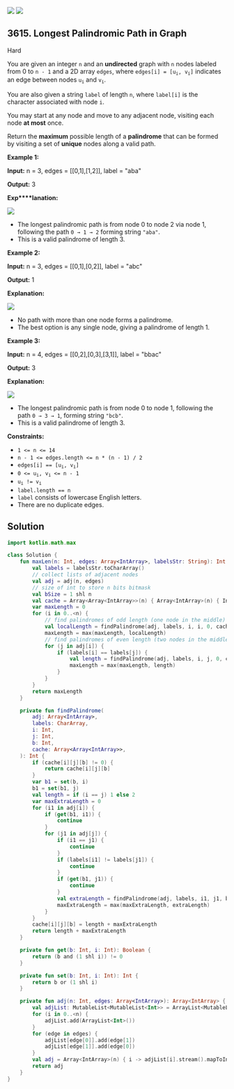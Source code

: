 [![](https://img.shields.io/github/stars/javadev/LeetCode-in-Kotlin?label=Stars&style=flat-square)](https://github.com/javadev/LeetCode-in-Kotlin)
[![](https://img.shields.io/github/forks/javadev/LeetCode-in-Kotlin?label=Fork%20me%20on%20GitHub%20&style=flat-square)](https://github.com/javadev/LeetCode-in-Kotlin/fork)

## 3615\. Longest Palindromic Path in Graph

Hard

You are given an integer `n` and an **undirected** graph with `n` nodes labeled from 0 to `n - 1` and a 2D array `edges`, where <code>edges[i] = [u<sub>i</sub>, v<sub>i</sub>]</code> indicates an edge between nodes <code>u<sub>i</sub></code> and <code>v<sub>i</sub></code>.

You are also given a string `label` of length `n`, where `label[i]` is the character associated with node `i`.

You may start at any node and move to any adjacent node, visiting each node **at most** once.

Return the **maximum** possible length of a **palindrome** that can be formed by visiting a set of **unique** nodes along a valid path.

**Example 1:**

**Input:** n = 3, edges = \[\[0,1],[1,2]], label = "aba"

**Output:** 3

**Exp****lanation:**

![](https://assets.leetcode.com/uploads/2025/06/13/screenshot-2025-06-13-at-230714.png)

*   The longest palindromic path is from node 0 to node 2 via node 1, following the path `0 → 1 → 2` forming string `"aba"`.
*   This is a valid palindrome of length 3.

**Example 2:**

**Input:** n = 3, edges = \[\[0,1],[0,2]], label = "abc"

**Output:** 1

**Explanation:**

![](https://assets.leetcode.com/uploads/2025/06/13/screenshot-2025-06-13-at-230017.png)

*   No path with more than one node forms a palindrome.
*   The best option is any single node, giving a palindrome of length 1.

**Example 3:**

**Input:** n = 4, edges = \[\[0,2],[0,3],[3,1]], label = "bbac"

**Output:** 3

**Explanation:**

![](https://assets.leetcode.com/uploads/2025/06/13/screenshot-2025-06-13-at-230508.png)

*   The longest palindromic path is from node 0 to node 1, following the path `0 → 3 → 1`, forming string `"bcb"`.
*   This is a valid palindrome of length 3.

**Constraints:**

*   `1 <= n <= 14`
*   `n - 1 <= edges.length <= n * (n - 1) / 2`
*   <code>edges[i] == [u<sub>i</sub>, v<sub>i</sub>]</code>
*   <code>0 <= u<sub>i</sub>, v<sub>i</sub> <= n - 1</code>
*   <code>u<sub>i</sub> != v<sub>i</sub></code>
*   `label.length == n`
*   `label` consists of lowercase English letters.
*   There are no duplicate edges.

## Solution

```kotlin
import kotlin.math.max

class Solution {
    fun maxLen(n: Int, edges: Array<IntArray>, labelsStr: String): Int {
        val labels = labelsStr.toCharArray()
        // collect lists of adjacent nodes
        val adj = adj(n, edges)
        // size of int to store n bits bitmask
        val bSize = 1 shl n
        val cache = Array<Array<IntArray>>(n) { Array<IntArray>(n) { IntArray(bSize) } }
        var maxLength = 0
        for (i in 0..<n) {
            // find palindromes of odd length (one node in the middle)
            val localLength = findPalindrome(adj, labels, i, i, 0, cache)
            maxLength = max(maxLength, localLength)
            // find palindromes of even length (two nodes in the middle)
            for (j in adj[i]) {
                if (labels[i] == labels[j]) {
                    val length = findPalindrome(adj, labels, i, j, 0, cache)
                    maxLength = max(maxLength, length)
                }
            }
        }
        return maxLength
    }

    private fun findPalindrome(
        adj: Array<IntArray>,
        labels: CharArray,
        i: Int,
        j: Int,
        b: Int,
        cache: Array<Array<IntArray>>,
    ): Int {
        if (cache[i][j][b] != 0) {
            return cache[i][j][b]
        }
        var b1 = set(b, i)
        b1 = set(b1, j)
        val length = if (i == j) 1 else 2
        var maxExtraLength = 0
        for (i1 in adj[i]) {
            if (get(b1, i1)) {
                continue
            }
            for (j1 in adj[j]) {
                if (i1 == j1) {
                    continue
                }
                if (labels[i1] != labels[j1]) {
                    continue
                }
                if (get(b1, j1)) {
                    continue
                }
                val extraLength = findPalindrome(adj, labels, i1, j1, b1, cache)
                maxExtraLength = max(maxExtraLength, extraLength)
            }
        }
        cache[i][j][b] = length + maxExtraLength
        return length + maxExtraLength
    }

    private fun get(b: Int, i: Int): Boolean {
        return (b and (1 shl i)) != 0
    }

    private fun set(b: Int, i: Int): Int {
        return b or (1 shl i)
    }

    private fun adj(n: Int, edges: Array<IntArray>): Array<IntArray> {
        val adjList: MutableList<MutableList<Int>> = ArrayList<MutableList<Int>>()
        for (i in 0..<n) {
            adjList.add(ArrayList<Int>())
        }
        for (edge in edges) {
            adjList[edge[0]].add(edge[1])
            adjList[edge[1]].add(edge[0])
        }
        val adj = Array<IntArray>(n) { i -> adjList[i].stream().mapToInt { j: Int -> j }.toArray() }
        return adj
    }
}
```